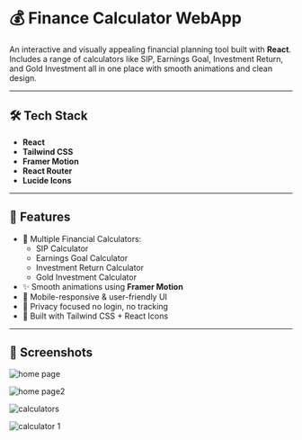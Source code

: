 # 💰 Finance Calculator WebApp

An interactive and visually appealing financial planning tool built with **React**. Includes a range of calculators like SIP, Earnings Goal, Investment Return, and Gold Investment all in one place with smooth animations and clean design.

---

## 🛠️ Tech Stack

- **React**
- **Tailwind CSS**
- **Framer Motion**
- **React Router**
- **Lucide Icons**

---

## 🚀 Features

- 🧮 Multiple Financial Calculators:
  - SIP Calculator
  - Earnings Goal Calculator
  - Investment Return Calculator
  - Gold Investment Calculator
- ✨ Smooth animations using **Framer Motion**
- 📱 Mobile-responsive & user-friendly UI
- 🔐 Privacy focused no login, no tracking
- 🎨 Built with Tailwind CSS + React Icons

---

## 📸 Screenshots
![home page](https://github.com/user-attachments/assets/42f51be7-37ae-48b3-acf7-f4446d49ada4)


![home page2](https://github.com/user-attachments/assets/b7abace8-7a55-481c-aa5a-aa1355e4820e)

![calculators](https://github.com/user-attachments/assets/f3faac82-bbc8-4ebe-8b71-cd7346b30154)

![calculator 1](https://github.com/user-attachments/assets/42ad84e8-0fda-47ce-829e-92812fafc517)





